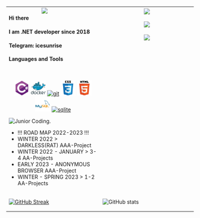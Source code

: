 <table align="center" cellspacing="0" cellpadding="0"  style="border-collapse:collapse;">
 <tr><td valign="top" width="50%">
   <a href="https://github.com/EugeneSunrise">
  <img align="right" src="https://avatars.githubusercontent.com/u/56397706" width="150"/>
  </a>
  
#### Hi there 
 
   
  
#### I am .NET developer since 2018  

  
#### Telegram: icesunrise
  
  
#### Languages and Tools
  <br/>
  <p align="center">
    <a href="https://www.w3schools.com/cs/" target="_blank"><img src="https://raw.githubusercontent.com/devicons/devicon/master/icons/csharp/csharp-original.svg" alt="csharp" width="40" height="40"/></a>
    <a href="https://www.docker.com/" target="_blank"><img src="https://raw.githubusercontent.com/devicons/devicon/master/icons/docker/docker-original-wordmark.svg" alt="docker" width="40" height="40"/></a>
    <a href="https://git-scm.com/" target="_blank"><img src="https://www.vectorlogo.zone/logos/git-scm/git-scm-icon.svg" alt="git" width="40" height="40"/></a> 
       <a href="https://www.w3schools.com/css/" target="_blank"> <img src="https://raw.githubusercontent.com/devicons/devicon/master/icons/css3/css3-original-wordmark.svg" alt="css3" width="40" height="40"/></a> 
   <a href="https://www.w3.org/html/" target="_blank"><img src="https://raw.githubusercontent.com/devicons/devicon/master/icons/html5/html5-original-wordmark.svg" alt="html5" width="40" height="40"/></a>
     <a href="https://www.mysql.com/" target="_blank"> <img src="https://raw.githubusercontent.com/devicons/devicon/master/icons/mysql/mysql-original-wordmark.svg" alt="mysql" width="40" height="40"/></a>
    <a href="https://www.sqlite.org/" target="_blank"> <img src="https://www.vectorlogo.zone/logos/sqlite/sqlite-icon.svg" alt="sqlite" width="40" height="40"/></a> 
  </p>
  
![Junior Coding.](https://github.com/EugeneSunrise/EugeneSunrise/blob/main/monkereal.gif?raw=true)
- !!! ROAD MAP 2022-2023 !!!
- WINTER 2022 > DARKLESS(RAT) AAA-Project
- WINTER 2022 - JANUARY > 3-4 AA-Projects
- EARLY 2023 - ANONYMOUS BROWSER AAA-Project
- WINTER - SPRING 2023 > 1-2 AA-Projects
</td><td valign="top" width="50%">
<div align="center" >
<div>
 <a href="https://github.com/EugeneSunrise/Darkless">
  <img align="center" src="https://github-readme-stats.vercel.app/api/pin/?username=EugeneSunrise&repo=Darkless&theme=dark&border=168CC7FF&bg_color=00000000&icon_color=5AB8DDFF&title_color=168CC7FF" />
  </a>
    <br/><br/>
<a href="https://github.com/EugeneSunrise/MixSoft">
  <img align="center" src="https://github-readme-stats.vercel.app/api/pin/?username=EugeneSunrise&repo=MixSoft&theme=dark&border=168CC7FF&bg_color=00000000&icon_color=5AB8DDFF&title_color=168CC7FF" />
  </a>
    <br/><br/>
  
<a href="https://github.com/EugeneSunrise/CryptHWID">
  <img align="center" src="https://github-readme-stats.vercel.app/api/pin/?username=EugeneSunrise&repo=CryptHWID&theme=dark&border=168CC7FF&bg_color=00000000&icon_color=5AB8DDFF&title_color=168CC7FF" />
</a>
   <br/><br/>
<!--![GitHub metrics](https://metrics.lecoq.io/EugeneSunrise)-->
<tr><td valign="top" width="50%">

   
<!--![GitHub streak stats](https://github-readme-streak-stats.herokuapp.com/?user=EugeneSunrise&theme=material-palenight&background=00000000&border=00000000)-->   
   
[![GitHub Streak](https://github-readme-streak-stats.herokuapp.com?user=EugeneSunrise&background=DD272700&sideNums=DD2727&currStreakNum=8C59CF8A&border=DD272700&ring=57C79B&sideLabels=98C751&dates=168CC7)](https://git.io/streak-stats)
</td><td valign="bottom" width="50%">
      
![GitHub stats](https://github-readme-stats.vercel.app/api?username=EugeneSunrise&show_icons=true&include_all_commits=true&count_private=true&theme=dark&border=00000000&hide_border=true&bg_color=00000000&icon_color=5AB8DDFF&title_color=168CC7FF")  
 </td></tr></table>  
 
 
